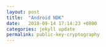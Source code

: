 ```yaml
---
layout: post
title:  "Android NDK"
date:   2018-09-14 17:14:23 +0800
categories: jekyll update
permalink: public-key-cryptography
---
```





